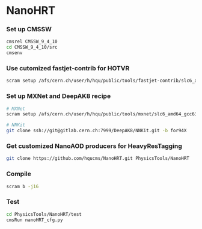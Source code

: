 # NanoHRT

### Set up CMSSW

```bash
cmsrel CMSSW_9_4_10
cd CMSSW_9_4_10/src
cmsenv
```

### Use cutomized fastjet-contrib for HOTVR

```bash
scram setup /afs/cern.ch/user/h/hqu/public/tools/fastjet-contrib/slc6_amd64_gcc630/external/fastjet-contrib/1.033HOTVR/fastjet-contrib.xml
```

### Set up MXNet and DeepAK8 recipe

```bash
# MXNet
scram setup /afs/cern.ch/user/h/hqu/public/tools/mxnet/slc6_amd64_gcc630/external/mxnet-predict/1.2.1.mod3/mxnet-predict.xml

# NNKit
git clone ssh://git@gitlab.cern.ch:7999/DeepAK8/NNKit.git -b for94X
```

### Get customized NanoAOD producers for HeavyResTagging

```bash
git clone https://github.com/hqucms/NanoHRT.git PhysicsTools/NanoHRT
```

### Compile

```bash
scram b -j16
```

### Test

```bash
cd PhysicsTools/NanoHRT/test
cmsRun nanoHRT_cfg.py
```